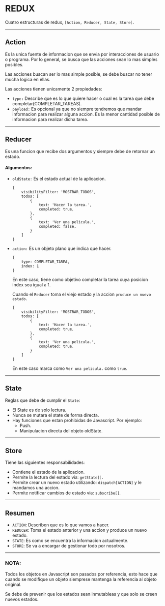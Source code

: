 # REDUX

Cuatro estructuras de redux, ```[Action, Reducer, State, Store]```.

---

## Action

Es la unica fuente de informacion que se envia por interacciones de usuario o programa. Por lo general, se busca que las acciones sean lo mas simples posibles.

Las acciones buscan ser lo mas simple posible, se debe buscar no tener mucha logica en ellas.

Las acciones tienen unicamente 2 propiedades:
* ```type:``` Describe que es lo que quiere hacer o cual es la tarea que debe completar(COMPLETAR_TAREAS).
* ```payload:``` Es opcional ya que no siempre tendremos que mandar informacion para realizar alguna accion. Es la menor cantidad posible de informacion para realizar dicha tarea.

---

## Reducer

Es una funcion que recibe dos argumentos y siempre debe de retornar un estado.

#### Algumentos:
* ```oldState:``` Es el estado actual de la aplicacion.

    ```
    {
        visibilityFilter: 'MOSTRAR_TODOS',
        todos: [
            {
                text: 'Hacer la tarea.',
                completed: true,
            },
            {
                text: 'Ver una pelicula.',
                completed: false,
            }
        ]
    }
    ```

* ```action:``` Es un objeto plano que indica que hacer.

    ```
    {
        type: COMPLETAR_TAREA,
        index: 1
    }
    ```
    En este caso, tiene como objetivo completar la tarea cuya posicion index sea igual a 1.

    Cuando el ```Reducer``` toma el viejo estado y la accion ```pruduce un nuevo estado.``` 

    ```
    {
        visibilityFilter: 'MOSTRAR_TODOS',
        todos: [
            {
                text: 'Hacer la tarea.',
                completed: true,
            },
            {
                text: 'Ver una pelicula.',
                completed: true,
            }
        ]
    }
    ```
    En este caso marca como ```Ver una pelicula.``` como ```true```.

---

## State

Reglas que debe de cumplir el ```State```:

* El State es de solo lectura.
* Nunca se mutara el state de forma directa.
* Hay funciones que estan prohibidas de Javascript.
    Por ejemplo:
    - Push.
    - Manipulacion directa del objeto oldState.


---

## Store

Tiene las siguientes responsabilidades:

* Contiene el estado de la aplicacion.
* Permite la lectura del estado via: ```getState[]```.
* Permite crear un nuevo estado utilizando: ```dispatch[ACTION]``` y le mandamos una accion.
* Permite notificar cambios de estado via: ```subscribe[]```.

---

## Resumen

* ```ACTION```: Describen que es lo que vamos a hacer.
* ```REDUCER```: Toma el estado anterior y una accion y produce un nuevo estado. 
* ```STATE```: Es como se encuentra la informacion actualmente.
* ```STORE```: Se va a encargar de gestionar todo por nosotros.

---

### NOTA: 
Todos los objetos en Javascript son pasados por referencia, esto hace que cuando se modifique un objeto siemprese mantenga la referencia al objeto original.

Se debe de prevenir que los estados sean inmutableas y que solo se creen nuevos estados.  